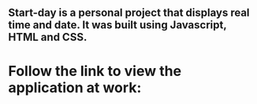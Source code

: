 ## Start-day is a personal project that displays real time and date. It was built using Javascript, HTML and CSS.

# Follow the link to view the application at work:  

